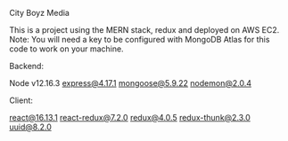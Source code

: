 City Boyz Media

This is a project using the MERN stack, redux and deployed on AWS EC2. Note: You will need a key to be configured with MongoDB Atlas for this code to work on your machine.

Backend:

  Node v12.16.3
  express@4.17.1
  mongoose@5.9.22
  nodemon@2.0.4
  
Client:

  react@16.13.1
  react-redux@7.2.0
  redux@4.0.5
  redux-thunk@2.3.0
  uuid@8.2.0
